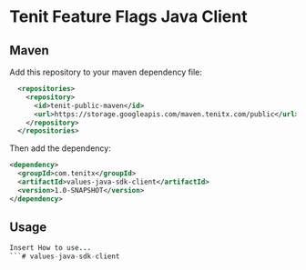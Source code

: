 # Tenit Feature Flags Java Client

## Maven
Add this repository to your maven dependency file:
```xml
  <repositories>
    <repository>
      <id>tenit-public-maven</id>
      <url>https://storage.googleapis.com/maven.tenitx.com/public</url>
    </repository>
  </repositories>
```

Then add the dependency:
```xml
<dependency>
  <groupId>com.tenitx</groupId>
  <artifactId>values-java-sdk-client</artifactId>
  <version>1.0-SNAPSHOT</version>
</dependency>
```

## Usage

```java
Insert How to use...
```# values-java-sdk-client

